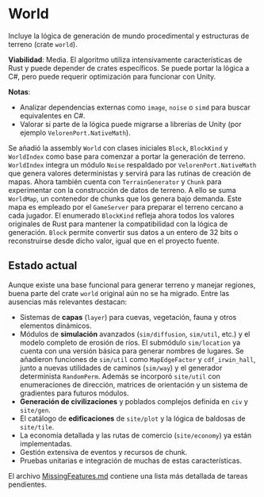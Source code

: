 # World

Incluye la lógica de generación de mundo procedimental y estructuras de terreno (crate `world`).

**Viabilidad**: Media. El algoritmo utiliza intensivamente características de Rust y puede depender de crates específicos. Se puede portar la lógica a C#, pero puede requerir optimización para funcionar con Unity.

**Notas**:
- Analizar dependencias externas como `image`, `noise` o `simd` para buscar equivalentes en C#.
- Valorar si parte de la lógica puede migrarse a librerías de Unity (por ejemplo `VelorenPort.NativeMath`).

Se añadió la assembly `World` con clases iniciales `Block`, `BlockKind` y `WorldIndex` como base para comenzar a portar la generación de terreno. `WorldIndex` integra un módulo `Noise` respaldado por `VelorenPort.NativeMath` que genera valores deterministas y servirá para las rutinas de creación de mapas. Ahora también cuenta con `TerrainGenerator` y `Chunk` para experimentar con la construcción de datos de terreno. A ello se suma `WorldMap`, un contenedor de chunks que los genera bajo demanda. Este mapa es empleado por el `GameServer` para preparar el terreno cercano a cada jugador. El enumerado `BlockKind` refleja ahora todos los valores originales de Rust para mantener la compatibilidad con la lógica de generación. `Block` permite convertir sus datos a un entero de 32 bits o reconstruirse desde dicho valor, igual que en el proyecto fuente.

## Estado actual

Aunque existe una base funcional para generar terreno y manejar regiones, buena
parte del crate `world` original aún no se ha migrado. Entre las ausencias más
relevantes destacan:

- Sistemas de **capas** (`layer`) para cuevas, vegetación, fauna y otros
  elementos dinámicos.
- Módulos de **simulación** avanzados (`sim/diffusion`, `sim/util`, etc.) y el
  modelo completo de erosión de ríos. El submódulo `sim/location` ya cuenta con
  una versión básica para generar nombres de lugares. Se añadieron funciones de
  `sim/util` como `MapEdgeFactor` y `cdf_irwin_hall`, junto a nuevas utilidades
  de caminos (`sim/way`) y el generador determinista `RandomPerm`. Además se
  incorporó `site/util` con enumeraciones de dirección, matrices de orientación
  y un sistema de gradientes para futuros módulos.
- **Generación de civilizaciones** y poblados complejos definida en `civ` y
  `site/gen`.
- El catálogo de **edificaciones** de `site/plot` y la lógica de baldosas de
  `site/tile`.
- La economía detallada y las rutas de comercio (`site/economy`) ya están
  implementadas.
- Gestión extensiva de eventos y recursos de chunk.
- Pruebas unitarias e integración de muchas de estas características.

El archivo [MissingFeatures.md](MissingFeatures.md) contiene una lista más
detallada de tareas pendientes.


